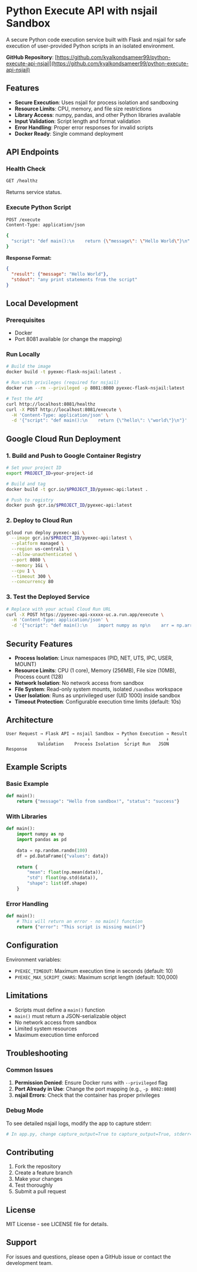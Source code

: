 # Python Execute API with nsjail Sandbox

A secure Python code execution service built with Flask and nsjail for safe execution of user-provided Python scripts in an isolated environment.

**GitHub Repository**: [https://github.com/kyalkondsameer99/python-execute-api-nsjail](https://github.com/kyalkondsameer99/python-execute-api-nsjail)

## Features

- **Secure Execution**: Uses nsjail for process isolation and sandboxing
- **Resource Limits**: CPU, memory, and file size restrictions
- **Library Access**: numpy, pandas, and other Python libraries available
- **Input Validation**: Script length and format validation
- **Error Handling**: Proper error responses for invalid scripts
- **Docker Ready**: Single command deployment

## API Endpoints

### Health Check
```bash
GET /healthz
```
Returns service status.

### Execute Python Script
```bash
POST /execute
Content-Type: application/json

{
  "script": "def main():\n    return {\"message\": \"Hello World\"}\n"
}
```

**Response Format:**
```json
{
  "result": {"message": "Hello World"},
  "stdout": "any print statements from the script"
}
```

## Local Development

### Prerequisites
- Docker
- Port 8081 available (or change the mapping)

### Run Locally
```bash
# Build the image
docker build -t pyexec-flask-nsjail:latest .

# Run with privileges (required for nsjail)
docker run --rm --privileged -p 8081:8080 pyexec-flask-nsjail:latest

# Test the API
curl http://localhost:8081/healthz
curl -X POST http://localhost:8081/execute \
  -H 'Content-Type: application/json' \
  -d '{"script": "def main():\n    return {\"hello\": \"world\"}\n"}'
```

## Google Cloud Run Deployment

### 1. Build and Push to Google Container Registry
```bash
# Set your project ID
export PROJECT_ID=your-project-id

# Build and tag
docker build -t gcr.io/$PROJECT_ID/pyexec-api:latest .

# Push to registry
docker push gcr.io/$PROJECT_ID/pyexec-api:latest
```

### 2. Deploy to Cloud Run
```bash
gcloud run deploy pyexec-api \
  --image gcr.io/$PROJECT_ID/pyexec-api:latest \
  --platform managed \
  --region us-central1 \
  --allow-unauthenticated \
  --port 8080 \
  --memory 1Gi \
  --cpu 1 \
  --timeout 300 \
  --concurrency 80
```

### 3. Test the Deployed Service
```bash
# Replace with your actual Cloud Run URL
curl -X POST https://pyexec-api-xxxxx-uc.a.run.app/execute \
  -H 'Content-Type: application/json' \
  -d '{"script": "def main():\n    import numpy as np\n    arr = np.array([1,2,3])\n    return {\"sum\": int(np.sum(arr))}\n"}'
```

## Security Features

- **Process Isolation**: Linux namespaces (PID, NET, UTS, IPC, USER, MOUNT)
- **Resource Limits**: CPU (1 core), Memory (256MB), File size (10MB), Process count (128)
- **Network Isolation**: No network access from sandbox
- **File System**: Read-only system mounts, isolated `/sandbox` workspace
- **User Isolation**: Runs as unprivileged user (UID 1000) inside sandbox
- **Timeout Protection**: Configurable execution time limits (default: 10s)

## Architecture

```
User Request → Flask API → nsjail Sandbox → Python Execution → Result
                ↓              ↓              ↓              ↓
            Validation    Process Isolation  Script Run   JSON Response
```

## Example Scripts

### Basic Example
```python
def main():
    return {"message": "Hello from sandbox!", "status": "success"}
```

### With Libraries
```python
def main():
    import numpy as np
    import pandas as pd
    
    data = np.random.randn(100)
    df = pd.DataFrame({"values": data})
    
    return {
        "mean": float(np.mean(data)),
        "std": float(np.std(data)),
        "shape": list(df.shape)
    }
```

### Error Handling
```python
def main():
    # This will return an error - no main() function
    return {"error": "This script is missing main()"}
```

## Configuration

Environment variables:
- `PYEXEC_TIMEOUT`: Maximum execution time in seconds (default: 10)
- `PYEXEC_MAX_SCRIPT_CHARS`: Maximum script length (default: 100,000)

## Limitations

- Scripts must define a `main()` function
- `main()` must return a JSON-serializable object
- No network access from sandbox
- Limited system resources
- Maximum execution time enforced

## Troubleshooting

### Common Issues

1. **Permission Denied**: Ensure Docker runs with `--privileged` flag
2. **Port Already in Use**: Change the port mapping (e.g., `-p 8082:8080`)
3. **nsjail Errors**: Check that the container has proper privileges

### Debug Mode

To see detailed nsjail logs, modify the app to capture stderr:
```python
# In app.py, change capture_output=True to capture_output=True, stderr=subprocess.PIPE
```

## Contributing

1. Fork the repository
2. Create a feature branch
3. Make your changes
4. Test thoroughly
5. Submit a pull request

## License

MIT License - see LICENSE file for details.

## Support

For issues and questions, please open a GitHub issue or contact the development team.
